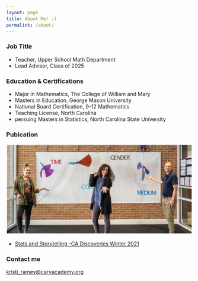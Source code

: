```yaml
---
layout: page
title: About Me! :)
permalink: /about/
---
```


### Job Title

* Teacher, Upper School Math Department
* Lead Advisor, Class of 2025

### Education & Certifications

* Major in Mathematics, The College of William and Mary
* Masters in Education, George Mason University
* National Board Certification, 9-12 Mathematics
* Teaching License, North Carolina
* persuing Masters in Statistics, North Carolina State University


### Pubication

![Team Photo](/images/Staculus.png)
* [Stats and Storytelling -CA Discoveries Winter 2021](https://www.caryacademy.org/ca-experience/publications/)

### Contact me

[kristi_ramey@caryacademy.org](mailto:kristi_ramey@caryacademy.org)
